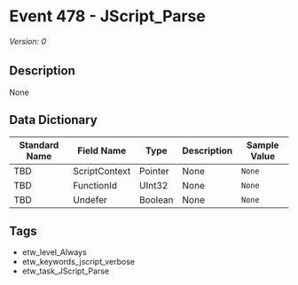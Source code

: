 # Event 478 - JScript_Parse
###### Version: 0

## Description
None

## Data Dictionary
|Standard Name|Field Name|Type|Description|Sample Value|
|---|---|---|---|---|
|TBD|ScriptContext|Pointer|None|`None`|
|TBD|FunctionId|UInt32|None|`None`|
|TBD|Undefer|Boolean|None|`None`|

## Tags
* etw_level_Always
* etw_keywords_jscript_verbose
* etw_task_JScript_Parse